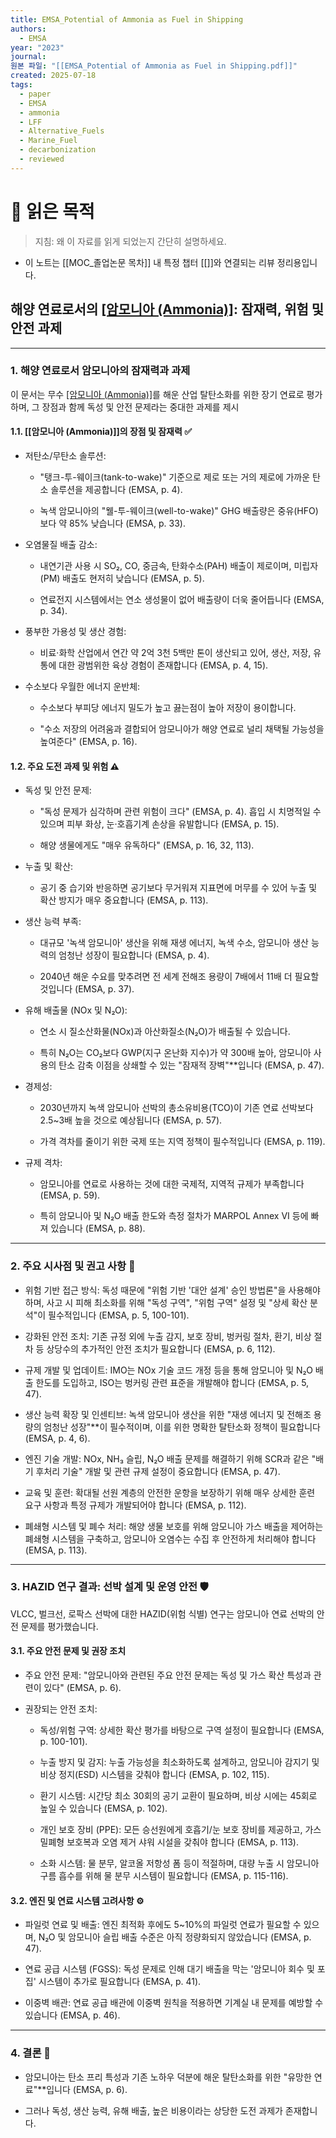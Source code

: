 ```yaml
---
title: EMSA_Potential of Ammonia as Fuel in Shipping
authors:
  - EMSA
year: "2023"
journal: 
원본 파일: "[[EMSA_Potential of Ammonia as Fuel in Shipping.pdf]]"
created: 2025-07-18
tags:
  - paper
  - EMSA
  - ammonia
  - LFF
  - Alternative_Fuels
  - Marine_Fuel
  - decarbonization
  - reviewed
---
```

# 🎯 읽은 목적  
> 지침: 왜 이 자료를 읽게 되었는지 간단히 설명하세요.

- 이 노트는 [[MOC_졸업논문 목차]] 내 특정 챕터 [[]]와 연결되는 리뷰 정리용입니다.  

## 해양 연료로서의 [[암모니아 (Ammonia)]](NH₃): 잠재력, 위험 및 안전 과제
---

### 1. 해양 연료로서 암모니아의 잠재력과 과제

이 문서는 무수 [[암모니아 (Ammonia)]](NH₃)를 해운 산업 탈탄소화를 위한 장기 연료로 평가하며, 그 장점과 함께 독성 및 안전 문제라는 중대한 과제를 제시

#### 1.1. [[암모니아 (Ammonia)]]의 장점 및 잠재력 ✅

- 저탄소/무탄소 솔루션:
    
    - "탱크-투-웨이크(tank-to-wake)" 기준으로 제로 또는 거의 제로에 가까운 탄소 솔루션을 제공합니다 (EMSA, p. 4).
        
    - 녹색 암모니아의 "웰-투-웨이크(well-to-wake)" GHG 배출량은 중유(HFO)보다 약 85% 낮습니다 (EMSA, p. 33).
        
- 오염물질 배출 감소:
    
    - 내연기관 사용 시 SO₂, CO, 중금속, 탄화수소(PAH) 배출이 제로이며, 미립자(PM) 배출도 현저히 낮습니다 (EMSA, p. 5).
        
    - 연료전지 시스템에서는 연소 생성물이 없어 배출량이 더욱 줄어듭니다 (EMSA, p. 34).
        
- 풍부한 가용성 및 생산 경험:
    
    - 비료·화학 산업에서 연간 약 2억 3천 5백만 톤이 생산되고 있어, 생산, 저장, 유통에 대한 광범위한 육상 경험이 존재합니다 (EMSA, p. 4, 15).
        
- 수소보다 우월한 에너지 운반체:
    
    - 수소보다 부피당 에너지 밀도가 높고 끓는점이 높아 저장이 용이합니다.
        
    - "수소 저장의 어려움과 결합되어 암모니아가 해양 연료로 널리 채택될 가능성을 높여준다" (EMSA, p. 16).
        

#### 1.2. 주요 도전 과제 및 위험 ⚠️

- 독성 및 안전 문제:
    
    - "독성 문제가 심각하며 관련 위험이 크다" (EMSA, p. 4). 흡입 시 치명적일 수 있으며 피부 화상, 눈·호흡기계 손상을 유발합니다 (EMSA, p. 15).
        
    - 해양 생물에게도 "매우 유독하다" (EMSA, p. 16, 32, 113).
        
- 누출 및 확산:
    
    - 공기 중 습기와 반응하면 공기보다 무거워져 지표면에 머무를 수 있어 누출 및 확산 방지가 매우 중요합니다 (EMSA, p. 113).
        
- 생산 능력 부족:
    
    - 대규모 '녹색 암모니아' 생산을 위해 재생 에너지, 녹색 수소, 암모니아 생산 능력의 엄청난 성장이 필요합니다 (EMSA, p. 4).
        
    - 2040년 해운 수요를 맞추려면 전 세계 전해조 용량이 7배에서 11배 더 필요할 것입니다 (EMSA, p. 37).
        
- 유해 배출물 (NOx 및 N₂O):
    
    - 연소 시 질소산화물(NOx)과 아산화질소(N₂O)가 배출될 수 있습니다.
        
    - 특히 N₂O는 CO₂보다 GWP(지구 온난화 지수)가 약 300배 높아, 암모니아 사용의 탄소 감축 이점을 상쇄할 수 있는 "잠재적 장벽"**입니다 (EMSA, p. 47).
        
- 경제성:
    
    - 2030년까지 녹색 암모니아 선박의 총소유비용(TCO)이 기존 연료 선박보다 2.5~3배 높을 것으로 예상됩니다 (EMSA, p. 57).
        
    - 가격 격차를 줄이기 위한 국제 또는 지역 정책이 필수적입니다 (EMSA, p. 119).
        
- 규제 격차:
    
    - 암모니아를 연료로 사용하는 것에 대한 국제적, 지역적 규제가 부족합니다 (EMSA, p. 59).
        
    - 특히 암모니아 및 N₂O 배출 한도와 측정 절차가 MARPOL Annex VI 등에 빠져 있습니다 (EMSA, p. 88).
        

---

### 2. 주요 시사점 및 권고 사항 📜

- 위험 기반 접근 방식: 독성 때문에 "위험 기반 '대안 설계' 승인 방법론"을 사용해야 하며, 사고 시 피해 최소화를 위해 "독성 구역", "위험 구역" 설정 및 "상세 확산 분석"이 필수적입니다 (EMSA, p. 5, 100-101).
    
- 강화된 안전 조치: 기존 규정 외에 누출 감지, 보호 장비, 벙커링 절차, 환기, 비상 절차 등 상당수의 추가적인 안전 조치가 필요합니다 (EMSA, p. 6, 112).
    
- 규제 개발 및 업데이트: IMO는 NOx 기술 코드 개정 등을 통해 암모니아 및 N₂O 배출 한도를 도입하고, ISO는 벙커링 관련 표준을 개발해야 합니다 (EMSA, p. 5, 47).
    
- 생산 능력 확장 및 인센티브: 녹색 암모니아 생산을 위한 "재생 에너지 및 전해조 용량의 엄청난 성장"**이 필수적이며, 이를 위한 명확한 탈탄소화 정책이 필요합니다 (EMSA, p. 4, 6).
    
- 엔진 기술 개발: NOx, NH₃ 슬립, N₂O 배출 문제를 해결하기 위해 SCR과 같은 "배기 후처리 기술" 개발 및 관련 규제 설정이 중요합니다 (EMSA, p. 47).
    
- 교육 및 훈련: 확대될 선원 계층의 안전한 운항을 보장하기 위해 매우 상세한 훈련 요구 사항과 특정 규제가 개발되어야 합니다 (EMSA, p. 112).
    
- 폐쇄형 시스템 및 폐수 처리: 해양 생물 보호를 위해 암모니아 가스 배출을 제어하는 폐쇄형 시스템을 구축하고, 암모니아 오염수는 수집 후 안전하게 처리해야 합니다 (EMSA, p. 113).
    

---

### 3. HAZID 연구 결과: 선박 설계 및 운영 안전 🛡️

VLCC, 벌크선, 로팍스 선박에 대한 HAZID(위험 식별) 연구는 암모니아 연료 선박의 안전 문제를 평가했습니다.

#### 3.1. 주요 안전 문제 및 권장 조치

- 주요 안전 문제: "암모니아와 관련된 주요 안전 문제는 독성 및 가스 확산 특성과 관련이 있다" (EMSA, p. 6).
    
- 권장되는 안전 조치:
    
    - 독성/위험 구역: 상세한 확산 평가를 바탕으로 구역 설정이 필요합니다 (EMSA, p. 100-101).
        
    - 누출 방지 및 감지: 누출 가능성을 최소화하도록 설계하고, 암모니아 감지기 및 비상 정지(ESD) 시스템을 갖춰야 합니다 (EMSA, p. 102, 115).
        
    - 환기 시스템: 시간당 최소 30회의 공기 교환이 필요하며, 비상 시에는 45회로 높일 수 있습니다 (EMSA, p. 102).
        
    - 개인 보호 장비 (PPE): 모든 승선원에게 호흡기/눈 보호 장비를 제공하고, 가스 밀폐형 보호복과 오염 제거 샤워 시설을 갖춰야 합니다 (EMSA, p. 113).
        
    - 소화 시스템: 물 분무, 알코올 저항성 폼 등이 적절하며, 대량 누출 시 암모니아 구름 흡수를 위해 물 분무 시스템이 필요합니다 (EMSA, p. 115-116).
        

#### 3.2. 엔진 및 연료 시스템 고려사항 ⚙️

- 파일럿 연료 및 배출: 엔진 최적화 후에도 5~10%의 파일럿 연료가 필요할 수 있으며, N₂O 및 암모니아 슬립 배출 수준은 아직 정량화되지 않았습니다 (EMSA, p. 47).
    
- 연료 공급 시스템 (FGSS): 독성 문제로 인해 대기 배출을 막는 '암모니아 회수 및 포집' 시스템이 추가로 필요합니다 (EMSA, p. 41).
    
- 이중벽 배관: 연료 공급 배관에 이중벽 원칙을 적용하면 기계실 내 문제를 예방할 수 있습니다 (EMSA, p. 46).
    

---

### 4. 결론 🏁

- 암모니아는 탄소 프리 특성과 기존 노하우 덕분에 해운 탈탄소화를 위한 "유망한 연료"**입니다 (EMSA, p. 6).
    
- 그러나 독성, 생산 능력, 유해 배출, 높은 비용이라는 상당한 도전 과제가 존재합니다.
    